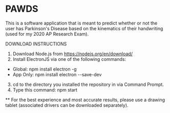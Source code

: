 # PAWDS
This is a software application that is meant to predict whether or not the user has Parkinson's Disease based on the kinematics of their handwriting (used for my 2020 AP Research Exam).

DOWNLOAD INSTRUCTIONS
1) Download Node.js from https://nodejs.org/en/download/
2) Install ElectronJS via one of the following commands:
  - Global: npm install electron -g
  - App Only: npm install electron --save-dev
3) cd to the directory you installed the repository in via Command Prompt.
4) Type this command: npm start

** For the best experience and most accurate results, please use a drawing tablet (associated drivers can be downloaded separately). 
